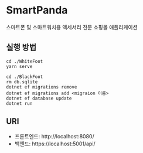 # SmartPanda
스마트폰 및 스마트워치용 액세서리 전문 쇼핑몰 애플리케이션

## 실행 방법
```
cd ./WhiteFoot
yarn serve
```
```
cd ./BlackFoot
rm db.sqlite
dotnet ef migrations remove
dotnet ef migrations add <migraion 이름>
dotnet ef database update
dotnet run
```
## URI
- 프론트엔드: http://localhost:8080/
- 백엔드: https://localhost:5001/api/
